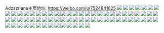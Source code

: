 Adzzzriana主页地址: https://weibo.com/u/7524841625 
![](https://wx4.sinaimg.cn/mw2000/008dft3jly1h94r0bkzvoj30u0140do6.jpg) 
![](https://wx4.sinaimg.cn/mw2000/008dft3jly1h94r0jx0xyj30u0140na1.jpg) 
![](https://wx4.sinaimg.cn/mw2000/008dft3jgy1h8v6b0oue9j33402c0qv7.jpg) 
![](https://wx4.sinaimg.cn/mw2000/008dft3jgy1h8v6aqcjbgj33402c0npf.jpg) 
![](https://wx4.sinaimg.cn/mw2000/008dft3jgy1h8hf7re60ej31400u0129.jpg) 
![](https://wx4.sinaimg.cn/mw2000/008dft3jly1h8ewfikxgvj31400u0tld.jpg) 
![](https://wx4.sinaimg.cn/mw2000/008dft3jly1h8ewcb9uyqj30u017y10y.jpg) 
![](https://wx4.sinaimg.cn/mw2000/008dft3jly1h8bkxhvagwj30wi0gediy.jpg) 
![](https://wx4.sinaimg.cn/mw2000/008dft3jly1h8bkxhnzuwj30wi0fsjui.jpg) 
![](https://wx4.sinaimg.cn/mw2000/008dft3jgy1h88fbvrmy0j31401o0k1n.jpg) 
![](https://wx4.sinaimg.cn/mw2000/008dft3jgy1h88fc4udbbj33402c04qs.jpg) 
![](https://wx4.sinaimg.cn/mw2000/008dft3jgy1h88fc8r836j33402c0npf.jpg) 
![](https://wx4.sinaimg.cn/mw2000/008dft3jgy1h88fd9fuquj32c0340qv7.jpg) 
![](https://wx4.sinaimg.cn/mw2000/008dft3jgy1h88ezyv0bgj30wi1yce81.jpg) 
![](https://wx4.sinaimg.cn/mw2000/008dft3jgy1h864rtwgknj31sc2ds4qp.jpg) 
![](https://wx4.sinaimg.cn/mw2000/008dft3jgy1h865lqjhf8j31sc1sc1kx.jpg) 
![](https://wx4.sinaimg.cn/mw2000/008dft3jgy1h865lmo6csj31sc2ds4qp.jpg) 
![](https://wx4.sinaimg.cn/mw2000/008dft3jgy1h8646vpjgwj31sc2ds4qq.jpg) 
![](https://wx4.sinaimg.cn/mw2000/008dft3jgy1h864b782bvj31sc2ds1ky.jpg) 
![](https://wx4.sinaimg.cn/mw2000/008dft3jly1h83f1fh9a4j31sc1sc4qq.jpg) 
![](https://wx4.sinaimg.cn/mw2000/008dft3jly1h83f1geea8j336c1sb7wi.jpg) 
![](https://wx4.sinaimg.cn/mw2000/008dft3jly1h83f09g59cj31401z4tqs.jpg) 
![](https://wx4.sinaimg.cn/mw2000/008dft3jgy1h83evr8cjuj30wi16cgqe.jpg) 
![](https://wx4.sinaimg.cn/mw2000/008dft3jgy1h7y27vsnwzj30wi1l3dud.jpg) 
![](https://wx4.sinaimg.cn/mw2000/008dft3jgy1h7y04zp7anj30ya32ewxp.jpg) 
![](https://wx4.sinaimg.cn/mw2000/008dft3jly1h7y0ej9u1nj33402c01l0.jpg) 
![](https://wx4.sinaimg.cn/mw2000/008dft3jgy1h7y07swawtj31400u0tr7.jpg) 
![](https://wx4.sinaimg.cn/mw2000/008dft3jly1h7vcm30savj31sc2dsnpe.jpg) 
![](https://wx4.sinaimg.cn/mw2000/008dft3jly1h7vcirxa78j32c0340hdu.jpg) 
![](https://wx4.sinaimg.cn/mw2000/008dft3jly1h7vcitdt4xj32c0340u0z.jpg) 
![](https://wx4.sinaimg.cn/mw2000/008dft3jly1h7vcjwisv1j325a2v2e82.jpg) 
![](https://wx4.sinaimg.cn/mw2000/008dft3jly1h7vcjju6hjj31sc2dsb29.jpg) 
![](https://wx4.sinaimg.cn/mw2000/008dft3jly1h7rujljqmij31sc2dsx6p.jpg) 
![](https://wx4.sinaimg.cn/mw2000/008dft3jly1h7rq8dccx2j30u0140wkk.jpg) 
![](https://wx4.sinaimg.cn/mw2000/008dft3jly1h7rq8dwb2dj30u0140n47.jpg) 
![](https://wx4.sinaimg.cn/mw2000/008dft3jly1h7rq8czikaj30u01407av.jpg) 
![](https://wx4.sinaimg.cn/mw2000/008dft3jly1h7rq8fg1nuj30u0140qan.jpg) 
![](https://wx4.sinaimg.cn/mw2000/008dft3jly1h7rqabpsbsj30u0140jy6.jpg) 
![](https://wx4.sinaimg.cn/mw2000/008dft3jly1h7m5umdaxjj32dr36ckjn.jpg) 
![](https://wx4.sinaimg.cn/mw2000/008dft3jly1h7m5uhdgk6j32dr36cx6r.jpg) 
![](https://wx4.sinaimg.cn/mw2000/008dft3jly1h7m5yva0b6j32dr36ckjn.jpg) 
![](https://wx4.sinaimg.cn/mw2000/008dft3jly1h7m60x8oeij30u00u0gvj.jpg) 
![](https://wx4.sinaimg.cn/mw2000/008dft3jly1h7m5ukbsbej32dr36cx6s.jpg) 
![](https://wx4.sinaimg.cn/mw2000/008dft3jly1h7m5uoqr8ej32dr36c4qs.jpg) 
![](https://wx4.sinaimg.cn/mw2000/008dft3jly1h8hg0uqgcaj30tv1z2wrv.jpg) 
![](https://wx4.sinaimg.cn/mw2000/008dft3jgy1h7m4hgsjhvj32dr367x6r.jpg) 
![](https://wx4.sinaimg.cn/mw2000/008dft3jgy1h7m4ip4k0yj32dr3674qs.jpg) 
![](https://wx4.sinaimg.cn/mw2000/008dft3jgy1h7m4hk7i8ij32dr367kjn.jpg) 
![](https://wx4.sinaimg.cn/mw2000/008dft3jgy1h7m4hnlf6zj32c0340u0z.jpg) 
![](https://wx4.sinaimg.cn/mw2000/008dft3jgy1h7m4ilxtccj32c0340kjm.jpg) 
![](https://wx4.sinaimg.cn/mw2000/008dft3jgy1h77jc8mpn3j31ps1ach3l.jpg) 
![](https://wx4.sinaimg.cn/mw2000/008dft3jgy1h775ueclxnj31yc0wi1kx.jpg) 
![](https://wx4.sinaimg.cn/mw2000/008dft3jgy1h775ueu5lyj31ps0zcdk1.jpg) 
![](https://wx4.sinaimg.cn/mw2000/008dft3jgy1h775ubqfr7j31ps1ac7wh.jpg) 
![](https://wx4.sinaimg.cn/mw2000/008dft3jgy1h775ugf1lhj31ps1ach9a.jpg) 
![](https://wx4.sinaimg.cn/mw2000/008dft3jgy1h775uhl504j31ps1acaog.jpg) 
![](https://wx4.sinaimg.cn/mw2000/008dft3jgy1h774vdm7szj30wi0wggpl.jpg) 
![](https://wx4.sinaimg.cn/mw2000/008dft3jly1h712x645ejj30u0280gqk.jpg) 
![](https://wx4.sinaimg.cn/mw2000/008dft3jly1h712x74x8oj30u0280dvc.jpg) 
![](https://wx4.sinaimg.cn/mw2000/008dft3jly1h712x81i8pj30u0280dl8.jpg) 
![](https://wx4.sinaimg.cn/mw2000/008dft3jly1h712x8pqwkj30u0280n3b.jpg) 
![](https://wx4.sinaimg.cn/mw2000/008dft3jly1h70c3sefztj30u00u0jrn.jpg) 
![](https://wx4.sinaimg.cn/mw2000/008dft3jly1h70c82pn1yj30u0140juj.jpg) 
![](https://wx4.sinaimg.cn/mw2000/008dft3jly1h70b9gdio9j30u01407dt.jpg) 
![](https://wx4.sinaimg.cn/mw2000/008dft3jly1h70bq64o6uj30u00u0dmg.jpg) 
![](https://wx4.sinaimg.cn/mw2000/008dft3jly1h70b9gvp0mj30u00u00w5.jpg) 
![](https://wx4.sinaimg.cn/mw2000/008dft3jly1h70bbpenw1j30u00u0ju6.jpg) 
![](https://wx4.sinaimg.cn/mw2000/008dft3jly1h81lkyepozj30u011q105.jpg) 
![](https://wx4.sinaimg.cn/mw2000/008dft3jly1h6zi794q1lj31400u0n7v.jpg) 
![](https://wx4.sinaimg.cn/mw2000/008dft3jgy1h6zhx21qpqj32c02c0tke.jpg) 
![](https://wx4.sinaimg.cn/mw2000/008dft3jgy1h6zhx0dalcj32c0340u0y.jpg) 
